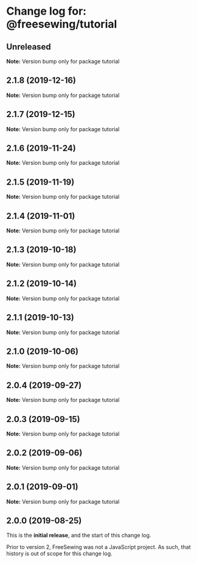 # Change log for: @freesewing/tutorial


## Unreleased

**Note:** Version bump only for package tutorial


## 2.1.8 (2019-12-16)

**Note:** Version bump only for package tutorial


## 2.1.7 (2019-12-15)

**Note:** Version bump only for package tutorial


## 2.1.6 (2019-11-24)

**Note:** Version bump only for package tutorial


## 2.1.5 (2019-11-19)

**Note:** Version bump only for package tutorial


## 2.1.4 (2019-11-01)

**Note:** Version bump only for package tutorial


## 2.1.3 (2019-10-18)

**Note:** Version bump only for package tutorial


## 2.1.2 (2019-10-14)

**Note:** Version bump only for package tutorial


## 2.1.1 (2019-10-13)

**Note:** Version bump only for package tutorial


## 2.1.0 (2019-10-06)

**Note:** Version bump only for package tutorial


## 2.0.4 (2019-09-27)

**Note:** Version bump only for package tutorial


## 2.0.3 (2019-09-15)

**Note:** Version bump only for package tutorial


## 2.0.2 (2019-09-06)

**Note:** Version bump only for package tutorial


## 2.0.1 (2019-09-01)

**Note:** Version bump only for package tutorial




## 2.0.0 (2019-08-25)

This is the **initial release**, and the start of this change log.

Prior to version 2, FreeSewing was not a JavaScript project.
As such, that history is out of scope for this change log.
